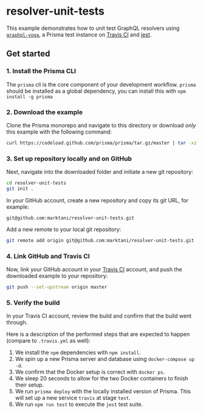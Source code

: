 # resolver-unit-tests

This example demonstrates how to unit test GraphQL resolvers using [`graphql-yoga`](https://github.com/prisma/graphql-yoga), a Prisma test instance on [Travis CI](https://travis-ci.com/) and [jest](https://github.com/facebook/jest).

## Get started

### 1. Install the Prisma CLI
The `prisma` cli is the core component of your development workflow. `prisma` should be installed as a global dependency, you can install this with `npm install -g prisma`

### 2. Download the example

Clone the Prisma monorepo and navigate to this directory or download _only_ this example with the following command:

```sh
curl https://codeload.github.com/prisma/prisma/tar.gz/master | tar -xz --strip=2 prisma-master/examples/resolver-unit-tests
```

### 3. Set up repository locally and on GitHub

Next, navigate into the downloaded folder and initiate a new git repository:

```sh
cd resolver-unit-tests
git init .
```

In your GitHub account, create a new repository and copy its git URL, for example:

`git@github.com:marktani/resolver-unit-tests.git`

Add a new remote to your local git repository:

```sh
git remote add origin git@github.com:marktani/resolver-unit-tests.git
```

### 4. Link GitHub and Travis CI

Now, link your GitHub account in your [Travis CI](https://travis-ci.com/) account, and push the downloaded example to your repository:

```sh
git push --set-upstream origin master
```

### 5. Verify the build

In your Travis CI account, review the build and confirm that the build went through.

Here is a description of the performed steps that are expected to happen (compare to `.travis.yml` as well):

1.  We install the `npm` dependencies with `npm install`.
2.  We spin up a new Prisma server and database using `docker-compose up -d`.
3.  We confirm that the Docker setup is correct with `docker ps`.
4.  We sleep 20 seconds to allow for the two Docker containers to finish their setup.
5.  We run `prisma deploy` with the locally installed version of Prisma. This will set up a new service `travis` at stage `test`.
6.  We run `npm run test` to execute the `jest` test suite.

